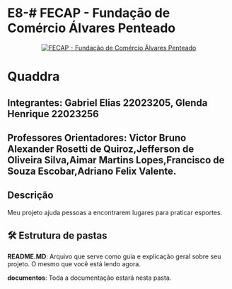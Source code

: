 # E8-# FECAP - Fundação de Comércio Álvares Penteado

<p align="center">
<a href= "https://www.fecap.br/"><img src="https://encrypted-tbn0.gstatic.com/images?q=tbn:ANd9GcRhZPrRa89Kma0ZZogxm0pi-tCn_TLKeHGVxywp-LXAFGR3B1DPouAJYHgKZGV0XTEf4AE&usqp=CAU" alt="FECAP - Fundação de Comércio Álvares Penteado" border="0"></a>
</p>

# Quaddra

## 

## Integrantes: <a>Gabriel Elias 22023205, Glenda Henrique 22023256</a>

## Professores Orientadores: <a> Victor Bruno Alexander Rosetti de Quiroz,Jefferson de Oliveira Silva,Aimar Martins Lopes,Francisco de Souza Escobar,Adriano Felix Valente.</a>

## Descrição

Meu projeto ajuda pessoas a encontrarem lugares para praticar esportes.


## 🛠 Estrutura de pastas



<b>README.MD</b>: Arquivo que serve como guia e explicação geral sobre seu projeto. O mesmo que você está lendo agora.

<b>documentos</b>: Toda a documentação estará nesta pasta.




